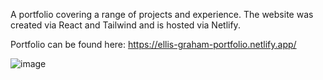 A portfolio covering a range of projects and experience. The website was created via React and Tailwind and is hosted via Netlify.     
     
Portfolio can be found here: https://ellis-graham-portfolio.netlify.app/  
  
![image](https://user-images.githubusercontent.com/17995983/197339577-ac9019c8-9b67-47d8-8a43-100b83d79f81.png)
